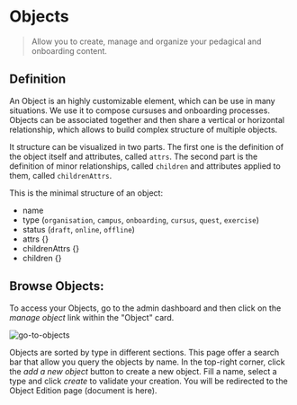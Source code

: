 # Objects

> Allow you to create, manage and organize your pedagical and onboarding content.

## Definition

An Object is an highly customizable element, which can be use in many situations. We use it to compose cursuses and onboarding processes.
Objects can be associated together and then share a vertical or horizontal relationship, which allows to build complex structure of multiple objects.

It structure can be visualized in two parts. The first one is the definition of the object itself and attributes, called `attrs`. The second part is the definition of minor relationships, called `children` and attributes applied to them, called `childrenAttrs`.

This is the minimal structure of an object:

- name
- type (`organisation`, `campus`, `onboarding`, `cursus`, `quest`, `exercise`)
- status (`draft`, `online`, `offline`)
- attrs {}
- childrenAttrs {}
- children {}

## Browse Objects:

To access your Objects, go to the admin dashboard and then click on the _manage object_ link within the "Object" card.

![go-to-objects](https://user-images.githubusercontent.com/15313830/56653756-46bdb780-6686-11e9-98ba-18e382987e9c.png)

Objects are sorted by type in different sections. This page offer a search bar that allow you query the objects by name. In the top-right corner, click the _add a new object_ button to create a new object. Fill a name, select a type and click _create_ to validate your creation. You will be redirected to the Object Edition page (document is here).
